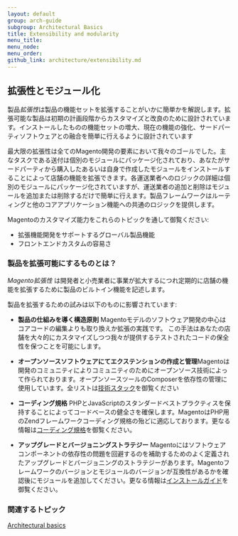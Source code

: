 ```yaml
---
layout: default
group: arch-guide
subgroup: Architectural Basics
title: Extensibility and modularity
menu_title: 
menu_node: 
menu_order: 
github_link: architecture/extensibility.md
---
```


<h2 id="m2arch-whatis-overview">拡張性とモジュール化</h2>


製品<i>拡張性</i>は製品の機能セットを拡張することがいかに簡単かを解説します。拡張可能な製品は初期の計画段階からカスタマイズと改良のために設計されています。インストールしたものの機能セットの増大、現在の機能の強化、サードパーティソフトウェアとの融合を簡単に行えるように設計されています

最大限の拡張性は全てのMagento開発の要素において我々のゴールでした。主なタスクである送付は個別のモジュールにパッケージ化されており、あなたがサードパーティから購入したあるいは自身で作成したモジュールをインストールすることによって店舗の機能を拡張できます。各運送業者へのロジックの詳細は個別のモジュールにパッケージ化されていますが、運送業者の追加と削除はモジュールを追加または削除するだけで簡単に行えます。製品フレームワークはルーティングと他のコアアプリケーション機能への共通のロジックを提供します。

Magentoのカスタマイズ能力をこれらのトピックを通して御覧ください:

* 拡張機能開発をサポートするグローバル製品機能
* フロントエンドカスタムの容易さ


<h3>製品を拡張可能にするものとは？</h3>

<i>Magento拡張性</i> は開発者と小売業者に事業が拡大するにつれ定期的に店舗の機能を拡張するために製品のビルトイン機能を記述します。 

製品を拡張するための試みは以下のものに影響されています: 

* <b>製品の仕組みを導く構造原則</b> Magentoモデルのソフトウェア開発の中心はコアコードの編集よりも取り換えか拡張の実践です。 
この手法はあなたの店舗を大々的にカスタマイズしつつ我々が提供するテストされたコードの保全性を保つことを可能にします。


* <b>オープンソースソフトウェアにてエクステンションの作成と管理</b>Magentoは開発のコミュニティによりコミュニティのためにオープンソース技術によって作られております。オープンソースツールのComposerを依存性の管理に使用しています。全リストは<a href="{{ site.gdeurl }}architecture/tech-stack.html">技術スタック</a>を御覧ください

* <b>コーディング規格</b> 
PHPとJavaScriptのスタンダードベストプラクティスを保持することによってコードベースの健全さを確保します。MagentoはPHP用のZendフレームワークコーディング規格の殆どに適応しております。更なる情報は<a href="{{ site.gdeurl }}coding-standards/bk-coding-standards.html">コーディング規格</a>を御覧ください。

* <b>アップグレードとバージョニングストラテジー</b> 
Magentoにはソフトウェアコンポーネントの依存性の問題を回避するのを補助するためのよく定義されたアップグレードとバージョニングのストラテジーがあります。Magentoフレームワークのバージョンとモジュールのバージョンが互換性があるかを確認後にモジュールを追加してください。更なる情報は<a href="{{ site.gdeurl }}install-gde/bk-install-guide.html">インストールガイド</a>を御覧ください。


<h3 id="m2arch-related">関連するトピック</h3>
<a href="{{ site.gdeurl }}architecture/archi_perspectives/ABasics_intro.html">Architectural basics</a>






